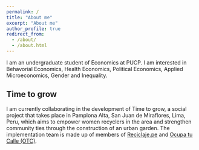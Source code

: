 ```yaml
---
permalink: /
title: "About me"
excerpt: "About me"
author_profile: true
redirect_from: 
  - /about/
  - /about.html
---
```


I am an undergraduate student of Economics at PUCP. I am interested in Behavorial Economics, Health Economics, Political Economics, Applied Microeconomics, Gender and Inequality. 

## Time to grow
I am currently collaborating in the development of Time to grow, a social project that takes place in Pamplona Alta, San Juan de Miraflores, Lima, Peru, which aims to empower women recyclers in the area and strengthen community ties through the construction of an urban garden. The implementation team is made up of members of [Reciclaje.pe](https://reciclaje.pe/) and [Ocupa tu Calle (OTC)](https://ocupatucalle.com/).


